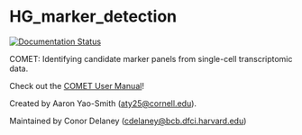 # HG_marker_detection
[![Documentation Status](https://readthedocs.org/projects/hgmd/badge/?version=latest)](https://hgmd.readthedocs.io/en/latest/?badge=latest)

COMET: Identifying candidate marker panels from single-cell transcriptomic data.

Check out the [COMET User Manual](https://hgmd.readthedocs.io/en/latest/)!

Created by Aaron Yao-Smith (aty25@cornell.edu).

Maintained by Conor Delaney (cdelaney@bcb.dfci.harvard.edu)
